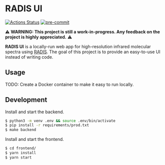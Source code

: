 # RADIS UI

[![Actions Status](https://github.com/suzil/radis-ui/workflows/GH/badge.svg)](https://github.com/suzil/radis-ui/actions)
[![pre-commit](https://img.shields.io/badge/pre--commit-enabled-brightgreen?logo=pre-commit&logoColor=white)](https://github.com/pre-commit/pre-commit)

⚠️ **WARNING: This project is still a work-in-progress. Any feedback on the project is highly appreciated.** ⚠️

**RADIS UI** is a locally-run web app for high-resolution infrared molecular spectra using [RADIS](https://github.com/radis/radis). The goal of this project is to provide an easy-to-use UI instead of writing code.


## Usage

TODO: Create a Docker container to make it easy to run locally.


## Development

Install and start the backend.

```sh
$ python3 -m venv .env && source .env/bin/activate
$ pip install -r requirements/prod.txt
$ make backend
```

Install and start the frontend.

```sh
$ cd frontend/
$ yarn install
$ yarn start
```
